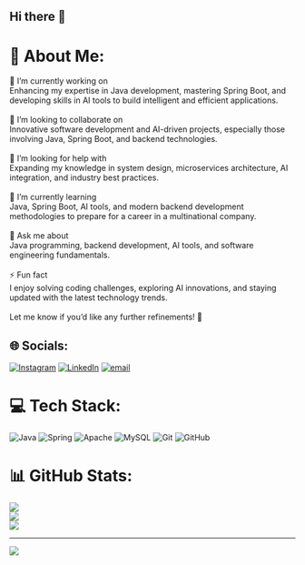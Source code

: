 ## Hi there 👋

# 💫 About Me:
🔭 I’m currently working on<br>Enhancing my expertise in Java development, mastering Spring Boot, and developing skills in AI tools to build intelligent and efficient applications.<br><br>👯 I’m looking to collaborate on<br>Innovative software development and AI-driven projects, especially those involving Java, Spring Boot, and backend technologies.<br><br>🤝 I’m looking for help with<br>Expanding my knowledge in system design, microservices architecture, AI integration, and industry best practices.<br><br>🌱 I’m currently learning<br>Java, Spring Boot, AI tools, and modern backend development methodologies to prepare for a career in a multinational company.<br><br>💬 Ask me about<br>Java programming, backend development, AI tools, and software engineering fundamentals.<br><br>⚡ Fun fact<br>I enjoy solving coding challenges, exploring AI innovations, and staying updated with the latest technology trends.<br><br>Let me know if you’d like any further refinements! 🚀


## 🌐 Socials:
[![Instagram](https://img.shields.io/badge/Instagram-%23E4405F.svg?logo=Instagram&logoColor=white)](https://instagram.com/afzxx__) [![LinkedIn](https://img.shields.io/badge/LinkedIn-%230077B5.svg?logo=linkedin&logoColor=white)](https://linkedin.com/in/www.linkedin.com/in/afzal-mohd-khan-aa786a352) [![email](https://img.shields.io/badge/Email-D14836?logo=gmail&logoColor=white)](mailto:afzalmohdkhan77710@gmail.com) 

# 💻 Tech Stack:
![Java](https://img.shields.io/badge/java-%23ED8B00.svg?style=for-the-badge&logo=openjdk&logoColor=white) ![Spring](https://img.shields.io/badge/spring-%236DB33F.svg?style=for-the-badge&logo=spring&logoColor=white) ![Apache](https://img.shields.io/badge/apache-%23D42029.svg?style=for-the-badge&logo=apache&logoColor=white) ![MySQL](https://img.shields.io/badge/mysql-4479A1.svg?style=for-the-badge&logo=mysql&logoColor=white) ![Git](https://img.shields.io/badge/git-%23F05033.svg?style=for-the-badge&logo=git&logoColor=white) ![GitHub](https://img.shields.io/badge/github-%23121011.svg?style=for-the-badge&logo=github&logoColor=white)
# 📊 GitHub Stats:
![](https://github-readme-stats.vercel.app/api?username=afzalkhan112&theme=dark&hide_border=false&include_all_commits=false&count_private=false)<br/>
![](https://github-readme-streak-stats.herokuapp.com/?user=afzalkhan112&theme=dark&hide_border=false)<br/>
![](https://github-readme-stats.vercel.app/api/top-langs/?username=afzalkhan112&theme=dark&hide_border=false&include_all_commits=false&count_private=false&layout=compact)

---
[![](https://visitcount.itsvg.in/api?id=afzalkhan112&icon=0&color=0)](https://visitcount.itsvg.in)

<!-- Proudly created with GPRM ( https://gprm.itsvg.in ) -->
